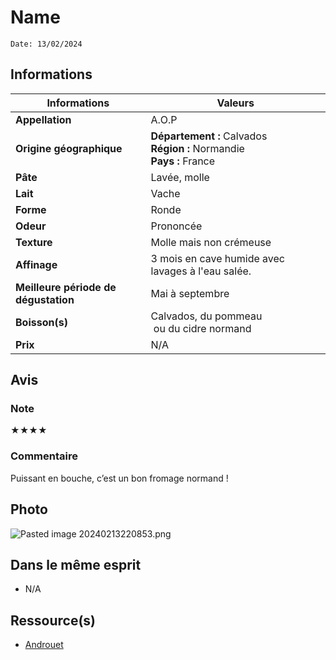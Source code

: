 # Name
```
Date: 13/02/2024
```
## Informations

| Informations | Valeurs |
| ---- | ---- |
| **Appellation** | A.O.P |
| **Origine géographique** | **Département :** Calvados<br>**Région :** Normandie<br>**Pays :** France   |
| **Pâte** | Lavée, molle |
| **Lait** | Vache |
| **Forme** | Ronde |
| **Odeur** | Prononcée |
| **Texture** | Molle mais non crémeuse  |
| **Affinage** | 3 mois en cave humide avec lavages à l'eau salée. |
| **Meilleure période de dégustation** | Mai à septembre |
| **Boisson(s)** | Calvados, du pommeau<br> ou du cidre normand |
| **Prix** | N/A |

## Avis
### Note
★★★★
### Commentaire
Puissant en bouche, c’est un bon fromage normand !

## Photo
![Pasted image 20240213220853.png](./M%C3%A9dias/Pasted%20image%2020240213220853.png)

## Dans le même esprit
* N/A

## Ressource(s)
* [Androuet](http://www.androuet.com/Livarot-116.html)